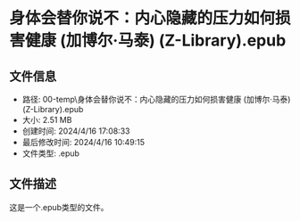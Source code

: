 ﻿# 身体会替你说不：内心隐藏的压力如何损害健康 (加博尔·马泰) (Z-Library).epub

## 文件信息
- 路径: 00-temp\身体会替你说不：内心隐藏的压力如何损害健康 (加博尔·马泰) (Z-Library).epub
- 大小: 2.51 MB
- 创建时间: 2024/4/16 17:08:33
- 最后修改时间: 2024/4/16 10:49:15
- 文件类型: .epub

## 文件描述
这是一个.epub类型的文件。

